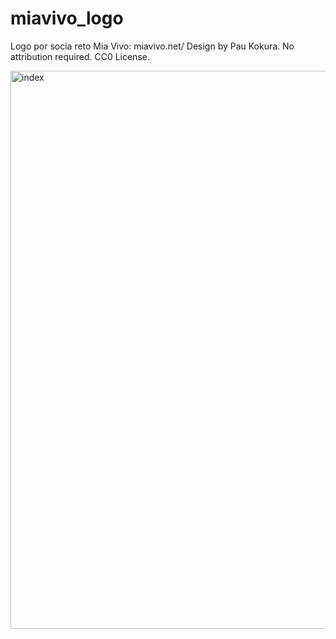 # miavivo_logo
Logo por socia reto Mia Vivo: miavivo.net/
Design by Pau Kokura. No attribution required. CC0 License.

<img width="893" alt="index" src="https://user-images.githubusercontent.com/3900806/155859566-4b2a128d-f0e4-4b41-9178-b9ac416cc43e.png">
